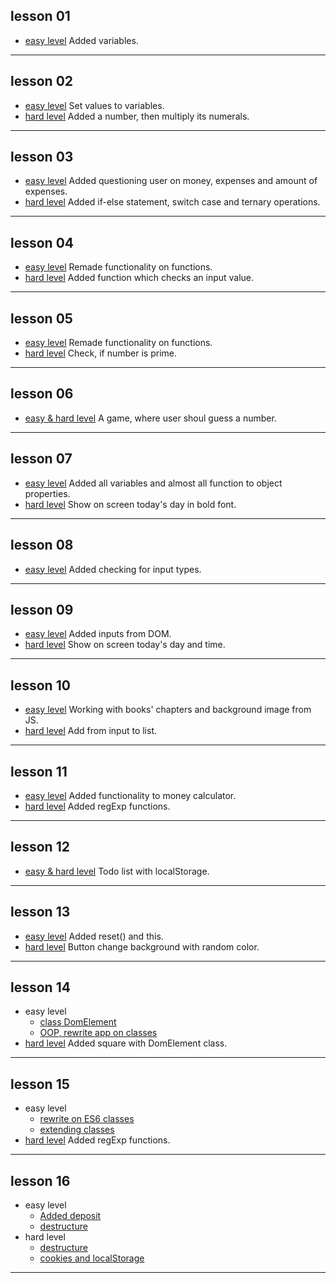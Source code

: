 ## lesson 01
- [easy level](https://github.com/Mullla/js-course/tree/lesson01)
Added variables.
***

## lesson 02
- [easy level](https://github.com/Mullla/js-course/tree/lesson02)
Set values to variables.
- [hard level](https://github.com/Mullla/js-course-hard/tree/lesson02)
Added a number, then multiply its numerals. 
***

## lesson 03
- [easy level](https://github.com/Mullla/js-course/tree/lesson03)
Added questioning user on money, expenses and amount of expenses. 
- [hard level](https://github.com/Mullla/js-course-hard/tree/lesson03)
Added if-else statement, switch case and ternary operations.
***

## lesson 04
- [easy level](https://github.com/Mullla/js-course/tree/lesson04)
Remade functionality on functions. 
- [hard level](https://github.com/Mullla/js-course-hard/tree/lesson04)
Added function which checks an input value.
***

## lesson 05
- [easy level](https://github.com/Mullla/js-course/tree/lesson05)
Remade functionality on functions.
- [hard level](https://github.com/Mullla/js-course-hard/tree/lesson05)
Check, if number is prime.
***

## lesson 06
- [easy & hard level](https://github.com/Mullla/guess-game)
A game, where user shoul guess a number. 
***

## lesson 07
- [easy level](https://github.com/Mullla/js-course/tree/lesson07)
Added all variables and almost all function to object properties.
- [hard level](https://github.com/Mullla/js-course-hard/tree/lesson07)
Show on screen today's day in bold font.
***

## lesson 08
- [easy level](https://github.com/Mullla/js-course/tree/lesson08)
Added checking for input types.
***

## lesson 09
- [easy level](https://github.com/Mullla/js-course/tree/lesson09)
Added inputs from DOM.
- [hard level](https://github.com/Mullla/js-course-hard/tree/lesson09)
Show on screen today's day and time.
***

## lesson 10
- [easy level](https://github.com/Mullla/js-course/tree/lesson10)
Working with books' chapters and background image from JS.
- [hard level](https://codepen.io/mullla/pen/abBmMbv)
Add from input to list. 
***

## lesson 11
- [easy level](https://github.com/Mullla/js-course/tree/lesson11)
Added functionality to money calculator. 
- [hard level](https://github.com/Mullla/js-course-hard/tree/lesson11)
Added regExp functions.
***

## lesson 12
- [easy & hard level](https://github.com/Mullla/todo-list)
Todo list with localStorage.
***

## lesson 13
- [easy level](https://github.com/Mullla/js-course/tree/lesson13)
Added reset() and this. 
- [hard level](https://github.com/Mullla/js-course-hard/tree/lesson11)
Button change background with random color.
***

## lesson 14
- easy level
  * [class DomElement](https://github.com/Mullla/new-dom-element)
  * [OOP, rewrite app on classes](https://github.com/Mullla/js-course/tree/lesson14)
- [hard level](https://github.com/Mullla/new-dom-element/tree/lesson14)
Added square with DomElement class. 
***

## lesson 15
- easy level
  * [rewrite on ES6 classes](https://github.com/Mullla/js-course/tree/lesson15)
  * [extending classes](https://codepen.io/mullla/pen/OJbmvqj)
- [hard level](https://github.com/Mullla/js-course-hard/tree/lesson15)
Added regExp functions.
***

## lesson 16
- easy level
  * [Added deposit](https://github.com/Mullla/js-course/tree/lesson16)
  * [destructure](https://codepen.io/mullla/pen/bGBRajx)
- hard level
  * [destructure](https://codepen.io/mullla/pen/oNYwVBm)
  * [cookies and localStorage](https://github.com/Mullla/js-course-hard/tree/lesson16)
***
